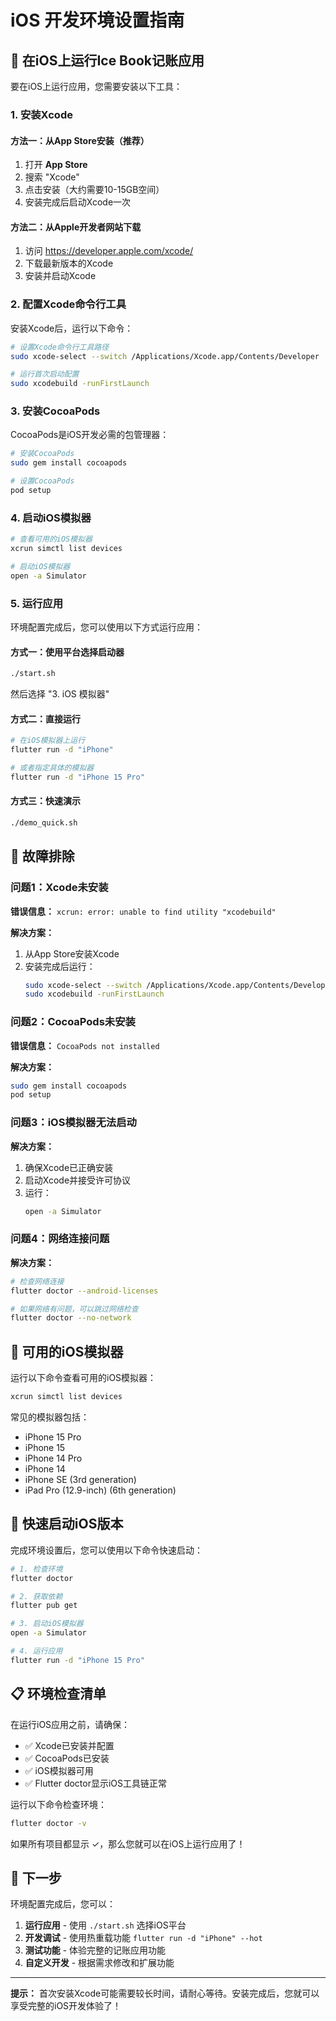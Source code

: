 # iOS 开发环境设置指南

## 🍎 在iOS上运行Ice Book记账应用

要在iOS上运行应用，您需要安装以下工具：

### 1. 安装Xcode

#### 方法一：从App Store安装（推荐）
1. 打开 **App Store**
2. 搜索 "Xcode"
3. 点击安装（大约需要10-15GB空间）
4. 安装完成后启动Xcode一次

#### 方法二：从Apple开发者网站下载
1. 访问 https://developer.apple.com/xcode/
2. 下载最新版本的Xcode
3. 安装并启动Xcode

### 2. 配置Xcode命令行工具

安装Xcode后，运行以下命令：

```bash
# 设置Xcode命令行工具路径
sudo xcode-select --switch /Applications/Xcode.app/Contents/Developer

# 运行首次启动配置
sudo xcodebuild -runFirstLaunch
```

### 3. 安装CocoaPods

CocoaPods是iOS开发必需的包管理器：

```bash
# 安装CocoaPods
sudo gem install cocoapods

# 设置CocoaPods
pod setup
```

### 4. 启动iOS模拟器

```bash
# 查看可用的iOS模拟器
xcrun simctl list devices

# 启动iOS模拟器
open -a Simulator
```

### 5. 运行应用

环境配置完成后，您可以使用以下方式运行应用：

#### 方式一：使用平台选择启动器
```bash
./start.sh
```
然后选择 "3. iOS 模拟器"

#### 方式二：直接运行
```bash
# 在iOS模拟器上运行
flutter run -d "iPhone"

# 或者指定具体的模拟器
flutter run -d "iPhone 15 Pro"
```

#### 方式三：快速演示
```bash
./demo_quick.sh
```

## 🔧 故障排除

### 问题1：Xcode未安装
**错误信息：** `xcrun: error: unable to find utility "xcodebuild"`

**解决方案：**
1. 从App Store安装Xcode
2. 安装完成后运行：
   ```bash
   sudo xcode-select --switch /Applications/Xcode.app/Contents/Developer
   sudo xcodebuild -runFirstLaunch
   ```

### 问题2：CocoaPods未安装
**错误信息：** `CocoaPods not installed`

**解决方案：**
```bash
sudo gem install cocoapods
pod setup
```

### 问题3：iOS模拟器无法启动
**解决方案：**
1. 确保Xcode已正确安装
2. 启动Xcode并接受许可协议
3. 运行：
   ```bash
   open -a Simulator
   ```

### 问题4：网络连接问题
**解决方案：**
```bash
# 检查网络连接
flutter doctor --android-licenses

# 如果网络有问题，可以跳过网络检查
flutter doctor --no-network
```

## 📱 可用的iOS模拟器

运行以下命令查看可用的iOS模拟器：

```bash
xcrun simctl list devices
```

常见的模拟器包括：
- iPhone 15 Pro
- iPhone 15
- iPhone 14 Pro
- iPhone 14
- iPhone SE (3rd generation)
- iPad Pro (12.9-inch) (6th generation)

## 🚀 快速启动iOS版本

完成环境设置后，您可以使用以下命令快速启动：

```bash
# 1. 检查环境
flutter doctor

# 2. 获取依赖
flutter pub get

# 3. 启动iOS模拟器
open -a Simulator

# 4. 运行应用
flutter run -d "iPhone 15 Pro"
```

## 📋 环境检查清单

在运行iOS应用之前，请确保：

- ✅ Xcode已安装并配置
- ✅ CocoaPods已安装
- ✅ iOS模拟器可用
- ✅ Flutter doctor显示iOS工具链正常

运行以下命令检查环境：

```bash
flutter doctor -v
```

如果所有项目都显示 ✓，那么您就可以在iOS上运行应用了！

## 🎯 下一步

环境配置完成后，您可以：

1. **运行应用** - 使用 `./start.sh` 选择iOS平台
2. **开发调试** - 使用热重载功能 `flutter run -d "iPhone" --hot`
3. **测试功能** - 体验完整的记账应用功能
4. **自定义开发** - 根据需求修改和扩展功能

---

**提示：** 首次安装Xcode可能需要较长时间，请耐心等待。安装完成后，您就可以享受完整的iOS开发体验了！ 